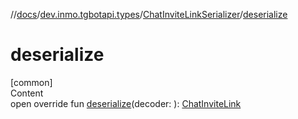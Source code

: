 //[docs](../../../index.md)/[dev.inmo.tgbotapi.types](../index.md)/[ChatInviteLinkSerializer](index.md)/[deserialize](deserialize.md)



# deserialize  
[common]  
Content  
open override fun [deserialize](deserialize.md)(decoder: ): [ChatInviteLink](../-chat-invite-link/index.md)  



